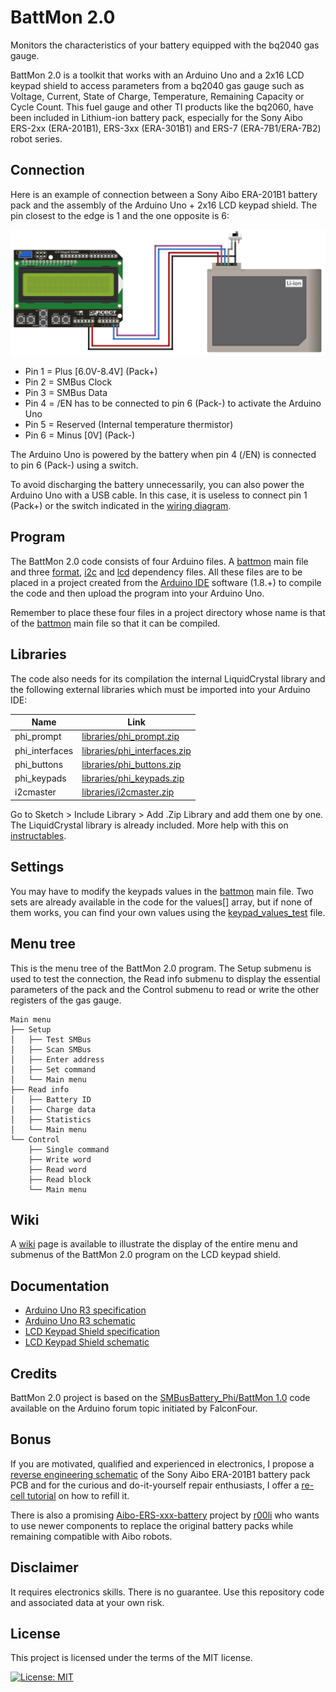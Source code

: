 # BattMon 2.0

Monitors the characteristics of your battery equipped with the bq2040 gas gauge.

BattMon 2.0 is a toolkit that works with an Arduino Uno and a 2x16 LCD keypad shield to access parameters from a bq2040 gas gauge such as Voltage, Current, State of Charge, Temperature, Remaining Capacity or Cycle Count. This fuel gauge and other TI products like the bq2060, have been included in Lithium-ion battery pack, especially for the Sony Aibo ERS-2xx (ERA-201B1), ERS-3xx (ERA-301B1) and ERS-7 (ERA-7B1/ERA-7B2) robot series.

## Connection

Here is an example of connection between a Sony Aibo ERA-201B1 battery pack and the assembly of the Arduino Uno + 2x16 LCD keypad shield. The pin closest to the edge is 1 and the one opposite is 6:

![ERA-201B1 battery pack connection with BattMon 2.0 toolkit](https://raw.githubusercontent.com/lpollier/battmon/master/example/ERA-201B1_wiring_diagram.png)

* Pin 1 = Plus [6.0V-8.4V] (Pack+)
* Pin 2 = SMBus Clock
* Pin 3 = SMBus Data
* Pin 4 = /EN has to be connected to pin 6 (Pack-) to activate the Arduino Uno
* Pin 5 = Reserved (Internal temperature thermistor)
* Pin 6 = Minus [0V] (Pack-)

The Arduino Uno is powered by the battery when pin 4 (/EN) is connected to pin 6 (Pack-) using a switch.

To avoid discharging the battery unnecessarily, you can also power the Arduino Uno with a USB cable. In this case, it is useless to connect pin 1 (Pack+) or the switch indicated in the [wiring diagram][ERA-201B1_wiring_diagram].

## Program

The BattMon 2.0 code consists of four Arduino files. A [battmon][battmon] main file and three [format][format], [i2c][i2c] and [lcd][lcd] dependency files. All these files are to be placed in a project created from the [Arduino IDE][Arduino_IDE] software (1.8.+) to compile the code and then upload the program into your Arduino Uno.

Remember to place these four files in a project directory whose name is that of the [battmon][battmon] main file so that it can be compiled.

## Libraries

The code also needs for its compilation the internal LiquidCrystal library and the following external libraries which must be imported into your Arduino IDE:

| Name | Link |
| ------ | ------ |
| phi_prompt | [libraries/phi_prompt.zip][phi_prompt] |
| phi_interfaces | [libraries/phi_interfaces.zip][phi_interfaces] |
| phi_buttons | [libraries/phi_buttons.zip][phi_buttons] |
| phi_keypads | [libraries/phi_keypads.zip][phi_keypads] |
| i2cmaster | [libraries/i2cmaster.zip][i2cmaster] |

Go to Sketch > Include Library > Add .Zip Library and add them one by one. The LiquidCrystal library is already included. More help with this on [instructables][instructables].

## Settings

You may have to modify the keypads values in the [battmon][battmon] main file. Two sets are already available in the code for the values[] array, but if none of them works, you can find your own values using the [keypad_values_test][keypad_values_test] file.

## Menu tree

This is the menu tree of the BattMon 2.0 program. The Setup submenu is used to test the connection, the Read info submenu to display the essential parameters of the pack and the Control submenu to read or write the other registers of the gas gauge.

```
Main menu
├── Setup
│   ├── Test SMBus
│   ├── Scan SMBus
│   ├── Enter address
│   ├── Set command
│   └── Main menu
├── Read info
│   ├── Battery ID
│   ├── Charge data
│   ├── Statistics
│   └── Main menu
└── Control
    ├── Single command
    ├── Write word
    ├── Read word
    ├── Read block
    └── Main menu
```

## Wiki

A [wiki][wiki] page is available to illustrate the display of the entire menu and submenus of the BattMon 2.0 program on the LCD keypad shield.

## Documentation

* [Arduino Uno R3 specification](https://docs.arduino.cc/hardware/uno-rev3)
* [Arduino Uno R3 schematic](https://content.arduino.cc/assets/UNO-TH_Rev3e_sch.pdf)
* [LCD Keypad Shield specification](https://wiki.dfrobot.com/LCD_KeyPad_Shield_For_Arduino_SKU__DFR0009)
* [LCD Keypad Shield schematic](https://www.dfrobot.com/image/data/DFR0009/LCDKeypad%20Shield%20V1.0%20SCH.pdf)

## Credits

BattMon 2.0 project is based on the [SMBusBattery_Phi/BattMon 1.0][SMBusBattery_Phi_BattMon_1.0] code available on the Arduino forum topic initiated by FalconFour.

## Bonus

If you are motivated, qualified and experienced in electronics, I propose a [reverse engineering schematic][ERA-201B1_reverse_engineering_schematic] of the Sony Aibo ERA-201B1 battery pack PCB and for the curious and do-it-yourself repair enthusiasts, I offer a [re-cell tutorial][ERA-201B1_recell_tutorial] on how to refill it.

There is also a promising [Aibo-ERS-xxx-battery][Aibo_ERS_xxx_battery] project by [r00li][r00li] who wants to use newer components to replace the original battery packs while remaining compatible with Aibo robots.

## Disclaimer

It requires electronics skills. There is no guarantee. Use this repository code and associated data at your own risk.

## License

This project is licensed under the terms of the MIT license.

[![License: MIT](https://img.shields.io/badge/License-MIT-blue.svg)](https://opensource.org/licenses/MIT)

[ERA-201B1_wiring_diagram]: <https://github.com/lpollier/battmon/blob/master/example/ERA-201B1_wiring_diagram.png>
[ERA-201B1_reverse_engineering_schematic]: <https://github.com/lpollier/battmon/blob/master/example/ERA-201B1_reverse_engineering_schematic.pdf>
[ERA-201B1_recell_tutorial]: <https://github.com/lpollier/battmon/blob/master/example/ERA-201B1_recell_tutorial.pdf>

[battmon]: <https://github.com/lpollier/battmon/blob/master/battmon.ino>
[format]: <https://github.com/lpollier/battmon/blob/master/format.ino>
[i2c]: <https://github.com/lpollier/battmon/blob/master/i2c.ino>
[lcd]: <https://github.com/lpollier/battmon/blob/master/lcd.ino>

[Arduino_IDE]: <https://www.arduino.cc/en/software>

[phi_prompt]: <https://github.com/lpollier/battmon/blob/master/libraries/phi_prompt.zip>
[phi_interfaces]: <https://github.com/lpollier/battmon/blob/master/libraries/phi_interfaces.zip>
[phi_buttons]: <https://github.com/lpollier/battmon/blob/master/libraries/phi_buttons.zip>
[phi_keypads]: <https://github.com/lpollier/battmon/blob/master/libraries/phi_keypads.zip>
[i2cmaster]: <https://github.com/lpollier/battmon/blob/master/libraries/i2cmaster.zip>

[instructables]: <https://www.instructables.com/How-to-Add-an-External-Library-to-Arduino/>

[keypad_values_test]: <https://github.com/lpollier/battmon/blob/master/test/keypad_values_test.ino>

[wiki]: <https://github.com/lpollier/battmon/wiki>

[SMBusBattery_Phi_BattMon_1.0]: <https://forum.arduino.cc/t/smbus-laptop-battery-hacker-with-phi_prompt-lcd-user-interface/62728>

[Aibo_ERS_xxx_battery]: <https://github.com/r00li/Aibo-ERS-xxx-battery>
[r00li]: <https://github.com/r00li>